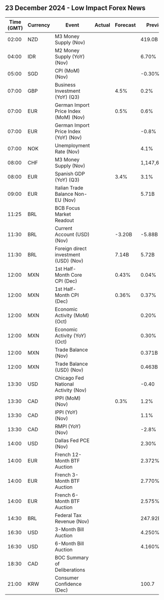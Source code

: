 ## 23 December 2024 - Low Impact Forex News

| Time (GMT) | Currency | Event | Actual | Forecast | Previous |
|------|----------|-------|--------|----------|----------|
| 02:00 | NZD | M3 Money Supply (Nov) |  |  | 419.0B |
| 04:00 | IDR | M2 Money Supply (YoY) (Nov) |  |  | 6.70% |
| 05:00 | SGD | CPI (MoM) (Nov) |  |  | -0.30% |
| 07:00 | GBP | Business Investment (YoY) (Q3) |  | 4.5% | 0.2% |
| 07:00 | EUR | German Import Price Index (MoM) (Nov) |  | 0.5% | 0.6% |
| 07:00 | EUR | German Import Price Index (YoY) (Nov) |  |  | -0.8% |
| 07:00 | NOK | Unemployment Rate (Nov) |  |  | 4.1% |
| 08:00 | CHF | M3 Money Supply (Nov) |  |  | 1,147,624.0B |
| 08:00 | EUR | Spanish GDP (YoY) (Q3) |  | 3.4% | 3.1% |
| 09:00 | EUR | Italian Trade Balance Non-EU (Nov) |  |  | 5.71B |
| 11:25 | BRL | BCB Focus Market Readout |  |  |  |
| 11:30 | BRL | Current Account (USD) (Nov) |  | -3.20B | -5.88B |
| 11:30 | BRL | Foreign direct investment (USD) (Nov) |  | 7.14B | 5.72B |
| 12:00 | MXN | 1st Half-Month Core CPI (Dec) |  | 0.43% | 0.04% |
| 12:00 | MXN | 1st Half-Month CPI (Dec) |  | 0.36% | 0.37% |
| 12:00 | MXN | Economic Activity (MoM) (Oct) |  |  | 0.20% |
| 12:00 | MXN | Economic Activity (YoY) (Oct) |  |  | 0.30% |
| 12:00 | MXN | Trade Balance (Nov) |  |  | 0.371B |
| 12:00 | MXN | Trade Balance (USD) (Nov) |  |  | 0.463B |
| 13:30 | USD | Chicago Fed National Activity (Nov) |  |  | -0.40 |
| 13:30 | CAD | IPPI (MoM) (Nov) |  | 0.3% | 1.2% |
| 13:30 | CAD | IPPI (YoY) (Nov) |  |  | 1.1% |
| 13:30 | CAD | RMPI (YoY) (Nov) |  |  | -2.8% |
| 14:00 | USD | Dallas Fed PCE (Nov) |  |  | 2.30% |
| 14:00 | EUR | French 12-Month BTF Auction |  |  | 2.372% |
| 14:00 | EUR | French 3-Month BTF Auction |  |  | 2.770% |
| 14:00 | EUR | French 6-Month BTF Auction |  |  | 2.575% |
| 14:30 | BRL | Federal Tax Revenue (Nov) |  |  | 247.92B |
| 16:30 | USD | 3-Month Bill Auction |  |  | 4.250% |
| 16:30 | USD | 6-Month Bill Auction |  |  | 4.160% |
| 18:30 | CAD | BOC Summary of Deliberations |  |  |  |
| 21:00 | KRW | Consumer Confidence (Dec) |  |  | 100.7 |
